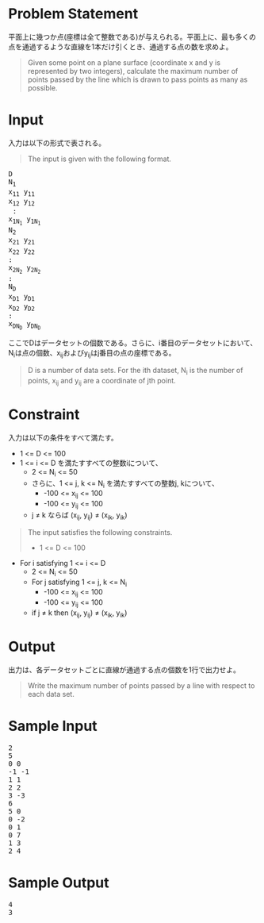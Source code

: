 Problem Statement
==

平面上に幾つか点(座標は全て整数である)が与えられる。平面上に、最も多くの点を通過するような直線を1本だけ引くとき、通過する点の数を求めよ。

> Given some point on a plane surface (coordinate x and y is represented by two integers),
calculate the maximum number of points passed by the line which is drawn to pass points as many as possible.

Input
==

入力は以下の形式で表される。
>The input is given with the following format.

<pre>
D
N<sub>1</sub>
x<sub>11</sub> y<sub>11</sub>
x<sub>12</sub> y<sub>12</sub>
 :
x<sub>1N<sub>1</sub></sub> y<sub>1N<sub>1</sub></sub>
N<sub>2</sub>
x<sub>21</sub> y<sub>21</sub>
x<sub>22</sub> y<sub>22</sub>
:
x<sub>2N<sub>2</sub></sub> y<sub>2N<sub>2</sub></sub>
:
N<sub>D</sub>
x<sub>D1</sub> y<sub>D1</sub>
x<sub>D2</sub> y<sub>D2</sub>
:
x<sub>DN<sub>D</sub></sub> y<sub>DN<sub>D</sub></sub>
</pre>

ここでDはデータセットの個数である。さらに、i番目のデータセットにおいて、N<sub>i</sub>は点の個数、x<sub>ij</sub>およびy<sub>ij</sub>はj番目の点の座標である。

>D is a number of data sets. For the ith dataset, N<sub>i</sub> is the number of points, x<sub>ij</sub> and y<sub>ij</sub> are a coordinate of jth point.

Constraint
==

入力は以下の条件をすべて満たす。

* 1 <= D <= 100
* 1 <= i <= D を満たすすべての整数iについて、
    * 2 <= N<sub>i</sub> <= 50
    * さらに、1 <= j, k <= N<sub>i</sub> を満たすすべての整数j, kについて、
        * -100 <= x<sub>ij</sub> <= 100
        * -100 <= y<sub>ij</sub> <= 100
	* j ≠ k ならば (x<sub>ij</sub>, y<sub>ij</sub>) ≠ (x<sub>ik</sub>, y<sub>ik</sub>)

>The input satisfies the following constraints.
> * 1 <= D <= 100
* For i satisfying 1 <= i <= D
    * 2 <= N<sub>i</sub> <= 50
    * For j satisfying 1 <= j, k <= N<sub>i</sub>
        * -100 <= x<sub>ij</sub> <= 100
        * -100 <= y<sub>ij</sub> <= 100
	* if j ≠ k then (x<sub>ij</sub>, y<sub>ij</sub>) ≠ (x<sub>ik</sub>, y<sub>ik</sub>)

Output
==

出力は、各データセットごとに直線が通過する点の個数を1行で出力せよ。

>Write the maximum number of points passed by a line with respect to each data set.

Sample Input
==
<pre>
2
5
0 0
-1 -1
1 1
2 2
3 -3
6
5 0
0 -2
0 1
0 7
1 3
2 4
</pre>

Sample Output
==
<pre>
4
3
</pre>

